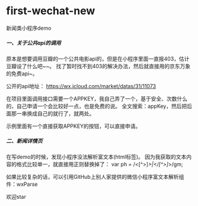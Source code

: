 # first-wechat-new
新闻类小程序demo

##### 一、关于公共api的调用
原本是想要调用豆瓣的一个公共电影api的，但是在小程序里面一直报403，估计豆瓣设了什么吧~~。
找了暂时找不到403的解决办法，然后就直接用的京东万象的免费api~。

公开的api地址：
https://wx.jcloud.com/market/datas/31/11073

在项目里面调用接口需要一个APPKEY，我自己弄了一个，基于安全、次数什么的，自己申请一个会比较好一点，也是免费的说。
全文搜索：appKey，然后把后面那一串换成自己的就行了，就两处。

示例里面有一个直接获取APPKEY的按钮，可以直接申请。

##### 二、新闻详情页
在写demo的时候，发现小程序没法解析富文本(html标签)。
因为我获取的文本内容的格式比较单一，就直接用正则替换掉了：
var ph = /<[^>]*>|<\/[^>]*>/gm;

如果比较复杂的话，可以引用GitHub上别人家提供的微信小程序富文本解析组件：wxParse

欢迎star
